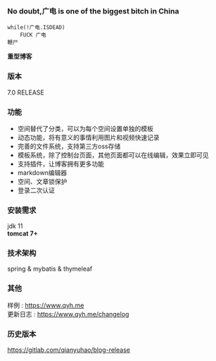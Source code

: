 ### No doubt,广电 is one of the biggest bitch in China

```
while(!广电.ISDEAD)
	FUCK 广电
鞭尸
```
**重型博客**

### 版本

7.0 RELEASE

### 功能

* 空间替代了分类，可以为每个空间设置单独的模板
* 动态功能，将有意义的事情利用图片和视频快速记录
* 完善的文件系统，支持第三方oss存储
* 模板系统，除了控制台页面，其他页面都可以在线编辑，效果立即可见
* 支持插件，让博客拥有更多功能
* markdown编辑器
* 空间、文章锁保护
* 登录二次认证

### 安装需求
jdk 11     
**tomcat 7+**

### 技术架构
spring & mybatis & thymeleaf

### 其他
样例 : https://www.qyh.me  
更新日志 : https://www.qyh.me/changelog   

### 历史版本
 https://gitlab.com/qianyuhao/blog-release